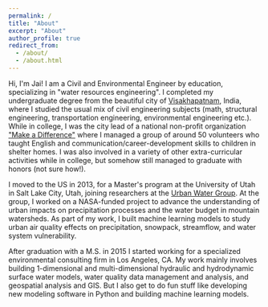 ```yaml
---
permalink: /
title: "About"
excerpt: "About"
author_profile: true
redirect_from: 
  - /about/
  - /about.html
---
```


Hi, I'm Jai! I am a Civil and Environmental Engineer by education, specializing in "water resources engineering". I completed my undergraduate degree from the beautiful city of [Visakhapatnam](www.google.com), India, where I studied the usual mix of civil engineering subjects (math, structural engineering, transportation engineering, environmental engineering etc.). While in college, I was the city lead of a national non-profit organization ["Make a Difference"](http://makeadiff.in/) where I managed a group of around 50 volunteers who taught English and communication/career-development skills to children in shelter homes. I was also involved in a variety of other extra-curricular activities while in college, but somehow still managed to graduate with honors (not sure how!).

I moved to the US in 2013, for a Master's program at the University of Utah in Salt Lake City, Utah, joining researchers at the [Urban Water Group](http://urbanwater.utah.edu/home). At the group, I worked on a NASA-funded project to advance the understanding of urban impacts on precipitation processes and the water budget in mountain watersheds. As part of my work, I built machine learning models to study urban air quality effects on precipitation, snowpack, streamflow, and water system vulnerability.

After graduation with a M.S. in 2015 I started working for a specialized environmental consulting firm in Los Angeles, CA. My work mainly involves building 1-dimensional and multi-dimensional hydraulic and hydrodynamic surface water models, water quality data management and analysis, and geospatial analysis and GIS. But I also get to do fun stuff like developing new modeling software in Python and building machine learning models.

